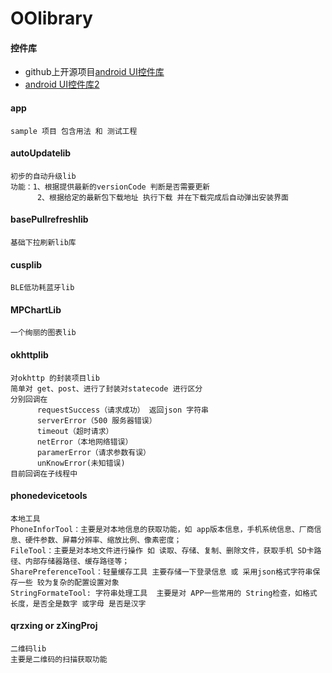 # OOlibrary
#### 控件库
* github上开源项目[android UI控件库](https://github.com/Trinea/android-open-project#十五ui-style)
* [android UI控件库2](https://github.com/wasabeef/awesome-android-ui)


#### app
    sample 项目 包含用法 和 测试工程

#### autoUpdatelib 
    初步的自动升级lib
    功能：1、根据提供最新的versionCode 判断是否需要更新
          2、根据给定的最新包下载地址 执行下载 并在下载完成后自动弹出安装界面
          
#### basePullrefreshlib 
    基础下拉刷新lib库 
#### cusplib 
    BLE低功耗蓝牙lib
#### MPChartLib 
    一个绚丽的图表lib 
#### okhttplib 
    对okhttp 的封装项目lib
    简单对 get、post、进行了封装对statecode 进行区分 
    分别回调在 
          requestSuccess（请求成功） 返回json 字符串
          serverError（500 服务器错误） 
          timeout（超时请求） 
          netError（本地网络错误） 
          paramerError（请求参数有误）
          unKnowError(未知错误)
    目前回调在子线程中
    
#### phonedevicetools 
    本地工具
    PhoneInforTool：主要是对本地信息的获取功能，如 app版本信息，手机系统信息、厂商信息、硬件参数、屏幕分辨率、缩放比例、像素密度；
    FileTool：主要是对本地文件进行操作 如 读取、存储、复制、删除文件，获取手机 SD卡路径、内部存储器路径、缓存路径等；
    SharePreferenceTool：轻量缓存工具 主要存储一下登录信息 或 采用json格式字符串保存一些 较为复杂的配置设置对象
    StringFormateTool: 字符串处理工具  主要是对 APP一些常用的 String检查，如格式 长度，是否全是数字 或字母 是否是汉字
    
    
    
#### qrzxing or zXingProj 
    二维码lib 
    主要是二维码的扫描获取功能 

